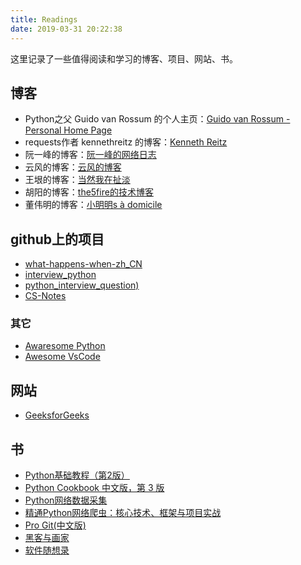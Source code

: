 ```yaml
---
title: Readings
date: 2019-03-31 20:22:38
---
```


这里记录了一些值得阅读和学习的博客、项目、网站、书。

## 博客

- Python之父 Guido van Rossum 的个人主页：[Guido van Rossum - Personal Home Page](https://gvanrossum.github.io/)
- requests作者 kennethreitz 的博客：[Kenneth Reitz](https://www.kennethreitz.org/)
- 阮一峰的博客：[阮一峰的网络日志](http://www.ruanyifeng.com/blog/)
- 云风的博客：[云风的博客](https://blog.codingnow.com/)
- 王垠的博客：[当然我在扯淡](http://www.yinwang.org/)
- 胡阳的博客：[the5fire的技术博客](https://www.the5fire.com/)
- 董伟明的博客：[小明明s à domicile](https://www.dongwm.com/)

## github上的项目

- [what-happens-when-zh_CN](https://github.com/skyline75489/what-happens-when-zh_CN)
- [interview_python](https://github.com/taizilongxu/interview_python)
- [python_interview_question)](https://github.com/kenwoodjw/python_interview_question)
- [CS-Notes](https://github.com/CyC2018/CS-Notes)

### 其它

- [Awaresome Python](https://github.com/vinta/awesome-python)
- [Awesome VsCode](https://github.com/viatsko/awesome-vscode)

## 网站

- [GeeksforGeeks](https://www.geeksforgeeks.org/)

## 书

- [Python基础教程（第2版）](https://book.douban.com/subject/4866934/)
- [Python Cookbook 中文版，第 3 版](https://book.douban.com/subject/26381341/)
- [Python网络数据采集](https://book.douban.com/subject/26740503/)
- [精通Python网络爬虫：核心技术、框架与项目实战](https://book.douban.com/subject/26999123/)
- [Pro Git(中文版)](https://gitee.com/progit/)
- [黑客与画家](https://book.douban.com/subject/6021440/)
- [软件随想录](https://book.douban.com/subject/4163938/)


